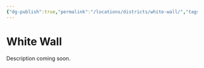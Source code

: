 ```yaml
---
{"dg-publish":true,"permalink":"/locations/districts/white-wall/","tags":["District"]}
---
```


# White Wall
Description coming soon.